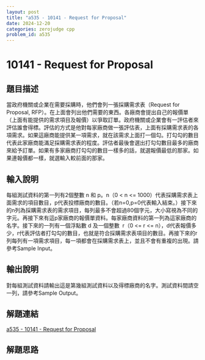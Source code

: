 ```yaml
---
layout: post
title: "a535 - 10141 - Request for Proposal"
date: 2024-12-20
categories: zerojudge cpp
problem_id: a535
---
```


# 10141 - Request for Proposal

## 題目描述

當政府機關或企業在需要採購時，他們會列一張採購需求表（Request for Proposal, RFP）。在上面會列出他們需要的東西。各廠商會提出自己的報價單（上面有能提供的需求項目及報價）以爭取訂單。政府機關或企業會有一評估者來評估誰會得標。評估的方式是他對每家廠商做一張評估表，上面有採購需求表的各項需求。如果這廠商能提供某一項需求，就在該需求上面打一個勾。打勾勾的數目代表此家廠商能滿足採購需求表的程度。評估者最後會選出打勾勾數目最多的廠商來給予訂單。如果有多家廠商打勾勾的數目一樣多的話，就選報價最低的那家。如果連報價都一樣，就選輸入較前面的那家。

## 輸入說明

每組測試資料的第一列有2個整數 n 和 p。n（0 < n <= 1000）代表採購需求表上面需求的項目數目，p代表投標廠商的數目。（若n=0,p=0代表輸入結束。）接下來的n列為採購需求表的需求項目，每列最多不會超過80個字元，大小寫視為不同的字元。再接下來有這p家廠商的報價單資料。每家廠商資料的第一列為這家廠商的名字。接下來的一列有一個浮點數 d 及一個整數  r（0 <= r <= n），d代表報價多少，r代表評估者打勾勾的數目，也就是符合採購需求表項目的數目。再接下來的r列每列有一項需求項目，每一項都會在採購需求表上，並且不會有重複的出現。請參考Sample Input。

## 輸出說明

對每組測試資料請輸出這是第幾組測試資料以及得標廠商的名字。測試資料間請空一列，請參考Sample Output。

## 解題連結

[a535 - 10141 - Request for Proposal](https://zerojudge.tw/ShowProblem?problemid=a535)

## 解題思路

